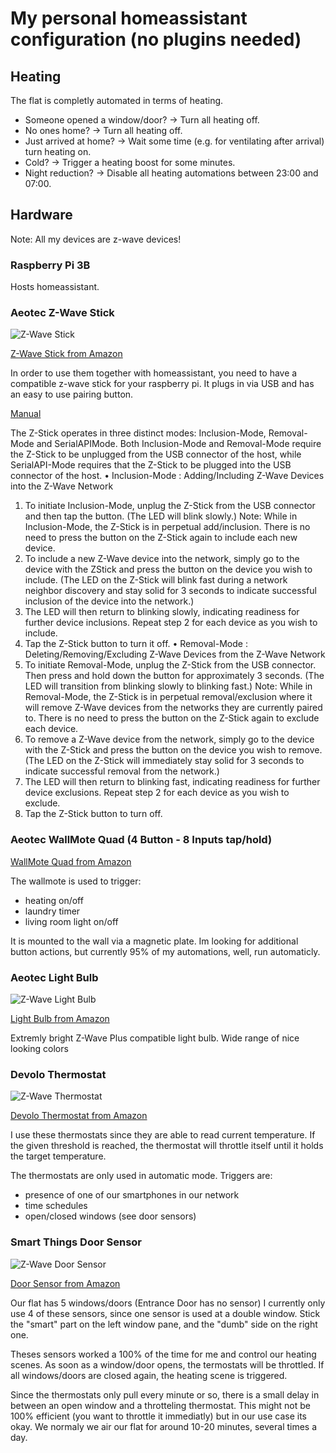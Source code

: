 # My personal homeassistant configuration (no plugins needed)

## Heating

The flat is completly automated in terms of heating.

- Someone opened a window/door? -> Turn all heating off.
- No ones home? -> Turn all heating off.
- Just arrived at home? -> Wait some time (e.g. for ventilating after arrival) turn heating on.
- Cold? -> Trigger a heating boost for some minutes.
- Night reduction? -> Disable all heating automations between 23:00 and 07:00.

## Hardware

Note: All my devices are z-wave devices!

### Raspberry Pi 3B

Hosts homeassistant.

### Aeotec Z-Wave Stick

![Z-Wave Stick](https://github.com/thomaslagies/homeassistant/blob/main/images/zwave_stick.jpg)

[Z-Wave Stick from Amazon](https://www.amazon.de/gp/product/B00YETCNOE/ref=ppx_yo_dt_b_search_asin_title?ie=UTF8&psc=1)

In order to use them together with homeassistant, you need to have a compatible z-wave stick for your raspberry pi.
It plugs in via USB and has an easy to use pairing button.

[Manual](https://www.generationrobots.com/media/AeonLabsZwaveZstickS2/Aeon-Labs-Controleur-Z-wave-Z-stick-S2-user-manual.pdf)

The Z-Stick operates in three distinct modes: Inclusion-Mode, Removal-Mode and SerialAPIMode. Both Inclusion-Mode and Removal-Mode require the Z-Stick to be unplugged from the
USB connector of the host, while SerialAPI-Mode requires that the Z-Stick to be plugged into
the USB connector of the host.
• Inclusion-Mode : Adding/Including Z-Wave Devices into the Z-Wave Network
1. To initiate Inclusion-Mode, unplug the Z-Stick from the USB connector and then tap the
button. (The LED will blink slowly.)
Note: While in Inclusion-Mode, the Z-Stick is in perpetual add/inclusion. There is no
need to press the button on the Z-Stick again to include each new device.
2. To include a new Z-Wave device into the network, simply go to the device with the ZStick and press the button on the device you wish to include. (The LED on the Z-Stick
will blink fast during a network neighbor discovery and stay solid for 3 seconds to
indicate successful inclusion of the device into the network.)
3. The LED will then return to blinking slowly, indicating readiness for further device
inclusions. Repeat step 2 for each device as you wish to include.
4. Tap the Z-Stick button to turn it off.
• Removal-Mode : Deleting/Removing/Excluding Z-Wave Devices from the Z-Wave Network
1. To initiate Removal-Mode, unplug the Z-Stick from the USB connector. Then press and
hold down the button for approximately 3 seconds. (The LED will transition from
blinking slowly to blinking fast.)
Note: While in Removal-Mode, the Z-Stick is in perpetual removal/exclusion where it
will remove Z-Wave devices from the networks they are currently paired to. There is no
need to press the button on the Z-Stick again to exclude each device.
2. To remove a Z-Wave device from the network, simply go to the device with the Z-Stick
and press the button on the device you wish to remove. (The LED on the Z-Stick will
immediately stay solid for 3 seconds to indicate successful removal from the network.)
3. The LED will then return to blinking fast, indicating readiness for further device
exclusions. Repeat step 2 for each device as you wish to exclude.
4. Tap the Z-Stick button to turn off. 

### Aeotec WallMote Quad (4 Button - 8 Inputs tap/hold)

[WallMote Quad from Amazon](https://www.amazon.de/gp/product/B017DV4C34/ref=ppx_yo_dt_b_search_asin_title?ie=UTF8&psc=1)

The wallmote is used to trigger:

 - heating on/off
 - laundry timer
 - living room light on/off
 
 It is mounted to the wall via a magnetic plate. 
 Im looking for additional button actions, but currently 95% of my automations, well, run automaticly.
 
### Aeotec Light Bulb

![Z-Wave Light Bulb](https://github.com/thomaslagies/homeassistant/blob/main/images/zwave_led_bulb.jpg)

[Light Bulb from Amazon](https://www.amazon.de/gp/product/B07H9WBHJJ/ref=ppx_yo_dt_b_search_asin_title?ie=UTF8&psc=1)

Extremly bright Z-Wave Plus compatible light bulb. 
Wide range of nice looking colors

### Devolo Thermostat

![Z-Wave Thermostat](https://github.com/thomaslagies/homeassistant/blob/main/images/zwave_thermostat.jpg)

[Devolo Thermostat from Amazon](https://www.amazon.de/gp/product/B00M2JKABQ/ref=ppx_yo_dt_b_search_asin_title?ie=UTF8&psc=1)

I use these thermostats since they are able to read current temperature. 
If the given threshold is reached, the thermostat will throttle itself until it holds the target temperature.

The thermostats are only used in automatic mode. 
Triggers are:
- presence of one of our smartphones in our network
- time schedules
- open/closed windows (see door sensors)

### Smart Things Door Sensor

![Z-Wave Door Sensor](https://github.com/thomaslagies/homeassistant/blob/main/images/zwave_door_sensor.jpg)

[Door Sensor from Amazon](https://www.amazon.de/gp/product/B07FMDR286/ref=ppx_yo_dt_b_search_asin_title?ie=UTF8&psc=1)

Our flat has 5 windows/doors (Entrance Door has no sensor)
I currently only use 4 of these sensors, since one sensor is used at a double window.
Stick the "smart" part on the left window pane, and the "dumb" side on the right one.

Theses sensors worked a 100% of the time for me and control our heating scenes.
As soon as a window/door opens, the termostats will be throttled.
If all windows/doors are closed again, the heating scene is triggered.

Since the thermostats only pull every minute or so, there is a small delay in between an open window and a throtteling thermostat.
This might not be 100% efficient (you want to throttle it immediatly) but in our use case its okay.
We normaly we air our flat for around 10-20 minutes, several times a day.

